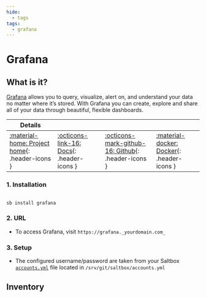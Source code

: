 ```yaml
---
hide:
  - tags
tags:
  - grafana
---
```


# Grafana

## What is it?

[Grafana](https://grafana.com/grafana/) allows you to query, visualize, alert on, and understand your data no matter where it’s stored. With Grafana you can create, explore and share all of your data through beautiful, flexible dashboards.

| Details     |             |             |             |
|-------------|-------------|-------------|-------------|
| [:material-home: Project home](https://grafana.com/grafana/){: .header-icons } | [:octicons-link-16: Docs](https://grafana.com/docs/grafana/){: .header-icons } | [:octicons-mark-github-16: Github](https://github.com/grafana/grafana){: .header-icons } | [:material-docker: Docker](https://hub.docker.com/r/grafana/grafana){: .header-icons }|

### 1. Installation

``` shell

sb install grafana

```

### 2. URL

- To access Grafana, visit `https://grafana._yourdomain.com_`

### 3. Setup

- The configured username/password are taken from your Saltbox [`accounts.yml`](../saltbox/install/install.md#step-2-configuration) file located in `/srv/git/saltbox/accounts.yml`

## Inventory
<!-- BEGIN SALTBOX MANAGED VARIABLES SECTION -->
<!-- END SALTBOX MANAGED VARIABLES SECTION -->
